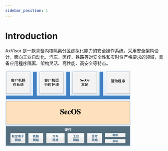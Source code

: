 ```yaml
---
sidebar_position: 1
---
```


# Introduction

AxVisor 是一款具备内核隔离分区虚拟化能力的安全操作系统，采用安全架构设计，面向工业自动化、汽车、医疗、铁路等对安全性和实时性严格要求的领域，具备应用程序隔离、架构灵活、高性能、高安全等特点。

![AxVisor](./images/block_diagram.png)
